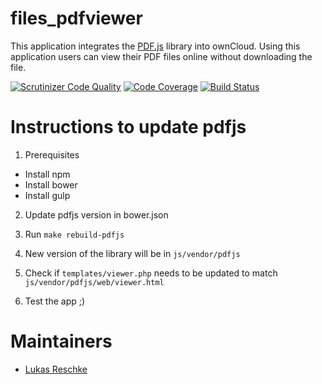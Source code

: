 files_pdfviewer
======

This application integrates the [PDF.js](https://mozilla.github.io/pdf.js/) library into ownCloud. Using this application users can view their PDF files online without downloading the file.

[![Scrutinizer Code Quality](https://scrutinizer-ci.com/g/owncloud/files_pdfviewer/badges/quality-score.png?b=master)](https://scrutinizer-ci.com/g/owncloud/files_pdfviewer/?branch=master)
[![Code Coverage](https://scrutinizer-ci.com/g/owncloud/files_pdfviewer/badges/coverage.png?b=master)](https://scrutinizer-ci.com/g/owncloud/files_pdfviewer/?branch=master)
[![Build Status](https://travis-ci.org/owncloud/files_pdfviewer.svg)](https://travis-ci.org/owncloud/files_pdfviewer)


Instructions to update pdfjs
===========
1. Prerequisites
- Install npm
- Install bower
- Install gulp

2. Update pdfjs version in bower.json

3. Run `make rebuild-pdfjs`

4. New version of the library will be in `js/vendor/pdfjs`

5. Check if `templates/viewer.php` needs to be updated to match `js/vendor/pdfjs/web/viewer.html`

6. Test the app ;)


Maintainers
===========
- [Lukas Reschke](https://github.com/LukasReschke)
